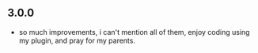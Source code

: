 ## 3.0.0

* so much improvements, i can't mention all of them, enjoy coding using my plugin, and pray for my parents.
